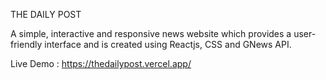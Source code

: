 THE DAILY POST




A simple, interactive and responsive news website which provides a user-friendly interface and is created using Reactjs, CSS and GNews API.








Live Demo : https://thedailypost.vercel.app/
